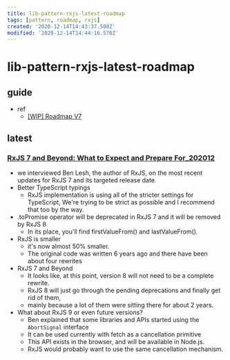 ```yaml
---
title: lib-pattern-rxjs-latest-roadmap
tags: [pattern, roadmap, rxjs]
created: '2020-12-14T14:43:37.508Z'
modified: '2020-12-14T14:44:16.570Z'
---
```


# lib-pattern-rxjs-latest-roadmap

## guide

- ref
  - [[WIP] Roadmap V7](https://github.com/ReactiveX/rxjs/issues/5795)

## latest

### [RxJS 7 and Beyond: What to Expect and Prepare For_202012](https://labs.thisdot.co/blog/rxjs-7-and-beyond-what-to-expect-and-prepare-for)

- we interviewed Ben Lesh, the author of RxJS, on the most recent updates for RxJS 7 and its targeted release date.
- Better TypeScript typings
  - RxJS implementation is using all of the stricter settings for TypeScript, We're trying to be strict as possible and I recommend that too by the way.
- .toPromise operator will be deprecated in RxJS 7 and it will be removed by RxJS 8
  - In its place, you'll find firstValueFrom() and lastValueFrom().
- RxJS is smaller
  - it's now almost 50% smaller.
  - The original code was written 6 years ago and there have been about four rewrites 
- RxJS 7 and Beyond
  - It looks like, at this point, version 8 will not need to be a complete rewrite. 
  - RxJS 8 will just go through the pending deprecations and finally get rid of them, 
  - mainly because a lot of them were sitting there for about 2 years. 
- What about RxJS 9 or even future versions?
  - Ben explained that some libraries and APIs started using the `AbortSignal` interface
  - It can be used currently with fetch as a cancellation primitive
  - This API exists in the browser, and will be available in Node.js. 
  - RxJS would probably want to use the same cancellation mechanism. 

